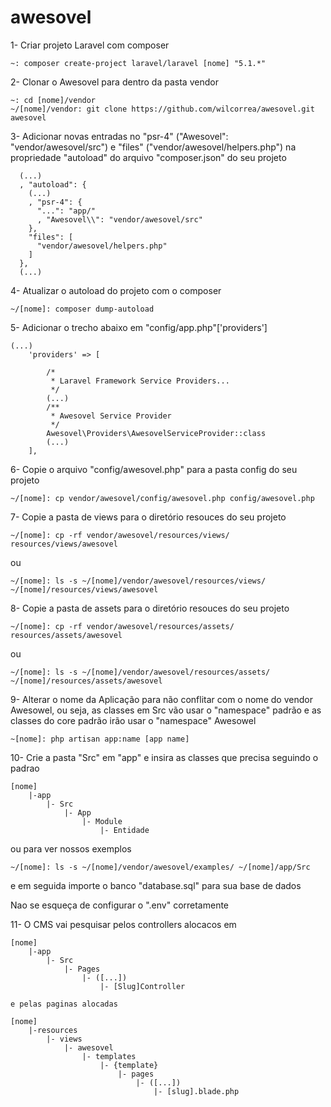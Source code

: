 # awesovel

1- Criar projeto Laravel com composer 
```
~: composer create-project laravel/laravel [nome] "5.1.*"
```
2- Clonar o Awesovel para dentro da pasta vendor
```
~: cd [nome]/vendor
~/[nome]/vendor: git clone https://github.com/wilcorrea/awesovel.git awesovel
```
3- Adicionar novas entradas no "psr-4" ("Awesovel": "vendor/awesovel/src") e "files" ("vendor/awesovel/helpers.php") na propriedade "autoload" do arquivo "composer.json" do seu projeto
```
  (...)
  , "autoload": {
    (...)
    , "psr-4": {
      "...": "app/"
      , "Awesovel\\": "vendor/awesovel/src"
    },
    "files": [
      "vendor/awesovel/helpers.php"
    ]
  },
  (...)
```
4- Atualizar o autoload do projeto com o composer
```
~/[nome]: composer dump-autoload
```
5- Adicionar o trecho abaixo em "config/app.php"['providers']
```
(...)
    'providers' => [

        /*
         * Laravel Framework Service Providers...
         */
        (...)
        /**
         * Awesovel Service Provider
         */
        Awesovel\Providers\AwesovelServiceProvider::class
        (...)
    ],
```
6- Copie o arquivo "config/awesovel.php" para a pasta config do seu projeto
```
~/[nome]: cp vendor/awesovel/config/awesovel.php config/awesovel.php
```
7- Copie a pasta de views para o diretório resouces do seu projeto
```
~/[nome]: cp -rf vendor/awesovel/resources/views/ resources/views/awesovel
```
  ou
```
~/[nome]: ls -s ~/[nome]/vendor/awesovel/resources/views/ ~/[nome]/resources/views/awesovel
```
8- Copie a pasta de assets para o diretório resouces do seu projeto
```
~/[nome]: cp -rf vendor/awesovel/resources/assets/ resources/assets/awesovel
```
  ou
```
~/[nome]: ls -s ~/[nome]/vendor/awesovel/resources/assets/ ~/[nome]/resources/assets/awesovel
```
9- Alterar o nome da Aplicação para não conflitar com o nome do vendor Awesowel, ou seja, as classes em Src vão usar o "namespace" padrão e as classes do core padrão irão usar o "namespace" Awesowel
```
~[nome]: php artisan app:name [app name]
```
10- Crie a pasta "Src" em "app" e insira as classes que precisa seguindo o padrao
```
[nome]
    |-app
        |- Src
            |- App
                |- Module
                    |- Entidade
```
  ou para ver nossos exemplos
```
~/[nome]: ls -s ~/[nome]/vendor/awesovel/examples/ ~/[nome]/app/Src
```
  e em seguida importe o banco "database.sql" para sua base de dados

Nao se esqueça de configurar o ".env" corretamente

11- O CMS vai pesquisar pelos controllers alocacos em 
```
[nome]
    |-app
        |- Src
            |- Pages
                |- ([...])
                    |- [Slug]Controller
```
    e pelas paginas alocadas
```
[nome]
    |-resources
        |- views
            |- awesovel
                |- templates
                    |- {template}
                        |- pages
                            |- ([...])
                                |- [slug].blade.php
```

